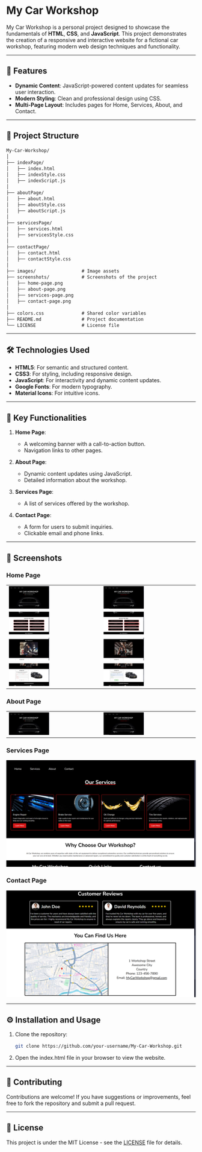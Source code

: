 # My Car Workshop

My Car Workshop is a personal project designed to showcase the fundamentals of **HTML**, **CSS**, and **JavaScript**. This project demonstrates the creation of a responsive and interactive website for a fictional car workshop, featuring modern web design techniques and functionality.

---

## 🚀 Features

- **Dynamic Content**: JavaScript-powered content updates for seamless user interaction.
- **Modern Styling**: Clean and professional design using CSS.
- **Multi-Page Layout**: Includes pages for Home, Services, About, and Contact.

---

## 📂 Project Structure

```
My-Car-Workshop/
│
├── indexPage/
│   ├── index.html
│   ├── indexStyle.css
│   ├── indexScript.js
│
├── aboutPage/
│   ├── about.html
│   ├── aboutStyle.css
│   ├── aboutScript.js
│
├── servicesPage/
│   ├── services.html
│   ├── servicesStyle.css
│
├── contactPage/
│   ├── contact.html
│   ├── contactStyle.css
│
├── images/                 # Image assets
├── screenshots/            # Screenshots of the project
│   ├── home-page.png
│   ├── about-page.png
│   ├── services-page.png
│   ├── contact-page.png
│
├── colors.css              # Shared color variables
├── README.md               # Project documentation
└── LICENSE                 # License file
```

---

## 🛠️ Technologies Used

- **HTML5**: For semantic and structured content.
- **CSS3**: For styling, including responsive design.
- **JavaScript**: For interactivity and dynamic content updates.
- **Google Fonts**: For modern typography.
- **Material Icons**: For intuitive icons.

---

## 🌟 Key Functionalities

1. **Home Page**:
   - A welcoming banner with a call-to-action button.
   - Navigation links to other pages.

2. **About Page**:
   - Dynamic content updates using JavaScript.
   - Detailed information about the workshop.

3. **Services Page**:
   - A list of services offered by the workshop.

4. **Contact Page**:
   - A form for users to submit inquiries.
   - Clickable email and phone links.

---

## 📸 Screenshots

### Home Page
<table>
  <tr>
    <td><img src="screenshots/HomePage1.png" alt="Home Page 1" width="45%"></td>
    <td><img src="screenshots/HomePage2.png" alt="Home Page 1" width="45%"></td>
  </tr>
    <tr>
    <td><img src="screenshots/HomePage3.png" alt="Home Page 1" width="45%"></td>
    <td><img src="screenshots/HomePage4.png" alt="Home Page 1" width="45%"></td>
  </tr>
    <tr>
    <td><img src="screenshots/HomePage5.png" alt="Home Page 1" width="45%"></td>
    <td><img src="screenshots/HomePage6.png" alt="Home Page 1" width="45%"></td>
  </tr>
    <tr>
    <td><img src="screenshots/HomePage7.png" alt="Home Page 1" width="45%"></td>
    <td><img src="screenshots/HomePage8.png" alt="Home Page 1" width="45%"></td>
  </tr>
</table>

### About Page
<table>
  <tr>
    <td><img src="screenshots/HomePage1.png" alt="Home Page 1" width="45%"></td>
    <td><img src="screenshots/HomePage2.png" alt="Home Page 1" width="45%"></td>
  </tr>
</table>

### Services Page
![Services Page](screenshots/ServicesPage.png)

### Contact Page
![Contact Page](screenshots/ContactPage.png)

---

## ⚙️ Installation and Usage

1. Clone the repository:
   ```bash
   git clone https://github.com/your-username/My-Car-Workshop.git
2. Open the index.html file in your browser to view the website.

---

## 🤝 Contributing
Contributions are welcome! If you have suggestions or improvements, feel free to fork the repository and submit a pull request.

---

## 📜 License
This project is under the MIT License - see the [LICENSE](./LICENSE) file for details.